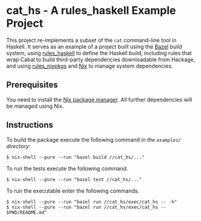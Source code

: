 # cat_hs - A rules_haskell Example Project

This project re-implements a subset of the `cat` command-line tool in
Haskell. It serves as an example of a project built using
the [Bazel][bazel] build system, using [rules_haskell][rules_haskell]
to define the Haskell build, including rules that wrap Cabal to build
third-party dependencies downloadable from Hackage, and
using [rules_nixpkgs][rules_nixpkgs] and [Nix][nix] to manage system
dependencies.

[bazel]: https://bazel.build/
[rules_haskell]: https://haskell.build/
[rules_nixpkgs]: https://github.com/tweag/rules_nixpkgs
[nix]: https://nixos.org/nix/

## Prerequisites

You need to install the [Nix package manager][nix]. All further dependencies
will be managed using Nix.

## Instructions

To build the package execute the following command *in the `examples/`
directory*:

```
$ nix-shell --pure --run "bazel build //cat_hs/..."
```

To run the tests execute the following command.

```
$ nix-shell --pure --run "bazel test //cat_hs/..."
```

To run the executable enter the following commands.

```
$ nix-shell --pure --run "bazel run //cat_hs/exec/cat_hs -- -h"
$ nix-shell --pure --run "bazel run //cat_hs/exec/cat_hs -- $PWD/README.md"
```
